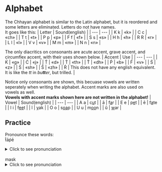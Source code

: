 # Alphabet
The Chhayan alphabet is similar to the Latin alphabet, but it is reordered and some letters are eliminated. Letters do not have names.  
It goes like this:
| Letter | Sound(english) |
| --- | --- |
| K k | «k» |
| C c | «ch» |
| T t | «t» |
| P p | «p» |
| F f | «f» |
| S s | «s» |
| H h | «h» |
| R R | «r» |
| L l | «l» |
| V v | «v» |
| M m | «m» |
| N n | «n» |

The only diacritics on consonants are acute accent, grave accent, and circumflex accent, with their uses shown below.
| Accent | Use |
| --- | --- |
| Ḱ | «g» |
| Ć | «j» |
| T́ | «d» |
| T̀ | «th» |
| T̂ | «dh» |
| Ṕ | «b» |
| F́ | «v» |
| Ś | «z» |
| S̀ | «sh» |
| Ŝ | «zh» |
| Ŕ | This does not have any english equivalent. It is like the _tt_ in _bu**tt**er_, but trilled. |

Notice only consonants are shown, this becuase vowels are written seperately when writing the alphabet. Accent marks are also used on vowels as well.  
**Vowels with accent marks shown here are not written in the alphabet!**
| Vowel | Sound(english) |
| --- | --- |
| A a | c<ins>u</ins>t |
| ā | f<ins>a</ins>r |
| E e | p<ins>e</ins>t |
| ē | f<ins>a</ins>te |
| I i | f<ins>ee</ins>t |
| ĭ | <ins>y</ins>ak |
| O o | s<ins>oa</ins>p |
| U u | m<ins>oo</ins>n |
| ŭ | <ins>w</ins>ar |

## Practice
Pronounce these words:  
t̂āṕē <details><summary>Click to see pronunciation</summary>«dh-aa-b-ay»</details>  
mask <details><summary>Click to see pronunciation</summary>«m-uh-s-k»</details>
